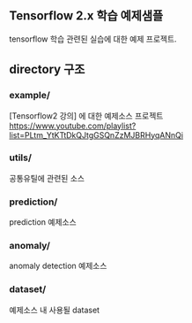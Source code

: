 ## Tensorflow 2.x 학습 예제샘플
tensorflow 학습 관련된 실습에 대한 예제 프로젝트.

## directory 구조
### example/
[Tensorflow2 강의] 에 대한 예제소스 프로젝트 <br/>
https://www.youtube.com/playlist?list=PLtm_YtKTtDkQJtgGSQnZzMJBRHyqANnQi

### utils/
공통유틸에 관련된 소스

### prediction/
prediction 예제소스

### anomaly/
anomaly detection 예제소스

### dataset/
예제소스 내 사용될 dataset